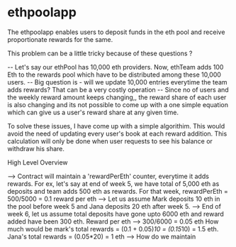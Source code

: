 # ethpoolapp

The ethpoolapp enables users to deposit funds in the eth pool and receive proportionate rewards for the same.


This problem can be a little tricky because of these questions ?

-- Let's say our ethPool has 10,000 eth providers. Now, ethTeam adds 100 Eth to the rewards pool which have to be distributed among these 10,000 users.
-- Big question is - will we update 10,000 entries everytime the team adds rewards? That can be a very costly operation
-- Since no of users and the weekly reward amount keeps changing,, the reward share of each user is also changing and its not possible to come up with a one simple equation which can give us a user's reward share at any given time.

To solve these issues, I have come up with a simple algorithim. This would avoid the need of updating every user's book at each reward addition. This calculation will only be done when user requests to see his balance or withdraw his share. 

High Level Overview

--> Contract will maintain a 'rewardPerEth' counter, everytime it adds rewards. For ex, let's say at end of week 5, we have total of 5,000 eth as deposits and team adds 500 eth as rewards. For that week, rewardPerEth = 500/5000 = 0.1 reward per eth
--> Let us assume Mark deposits 10 eth in the pool before week 5 and Jana deposits 20 eth after week 5.
--> End of week 6, let us assume total deposits have gone upto 6000 eth and reward added have been 300 eth. Reward per eth --> 300/6000 = 0.05 eth
How much would be mark's total rewards = (0.1 + 0.05)*10 = (0.15*10) = 1.5 eth. Jana's total rewards = (0.05*20) = 1 eth
--> How do we maintain 
